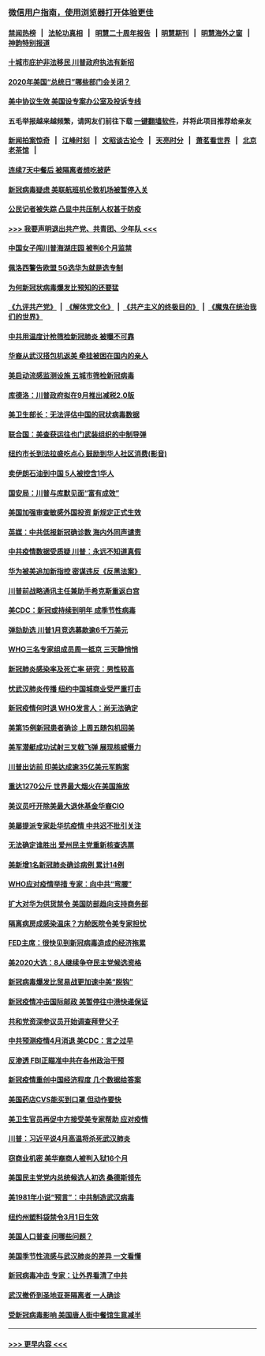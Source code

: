 ### [微信用户指南，使用浏览器打开体验更佳](https://github.com/gfw-breaker/banned-news1/blob/master/indexes/wechat-guide.md?t=0)
#### [禁闻热榜](热点新闻.md?t=0)  &nbsp;&nbsp;|&nbsp;&nbsp; [法轮功真相](https://github.com/gfw-breaker/truth/blob/master/README.md?t=0) &nbsp;&nbsp;|&nbsp;&nbsp; [明慧二十周年报告](https://github.com/gfw-breaker/mh-reports/blob/master/README.md?t=0) &nbsp;&nbsp;|&nbsp;&nbsp;[明慧期刊](https://github.com/gfw-breaker/mh-qikan) &nbsp;&nbsp;|&nbsp;&nbsp; [明慧海外之窗](https://github.com/gfw-breaker/mh-news/blob/master/README.md?t=0) &nbsp;&nbsp;|&nbsp;&nbsp; [神韵特别报道](https://github.com/gfw-breaker/mh-news/blob/master/shenyun.md?t=0)
#### [十城市庇护非法移民 川普政府执法有新招](../pages/nsc412/n11870410.md?t=02151322) 
#### [2020年美国“总统日”哪些部门会关闭？](../pages/nsc412/n11870148.md?t=02151322) 
#### [美中协议生效 美国设专案办公室及投诉专线](../pages/nsc412/n11870266.md?t=02151322) 
#### 五毛举报越来越频繁，请网友们前往下载 [一键翻墙软件](https://github.com/gfw-breaker/ssr-accounts)，并将此项目推荐给亲友
#### [新闻拍案惊奇](https://github.com/gfw-breaker/banned-news1/blob/master/pages/link4.md) &nbsp;&nbsp;|&nbsp;&nbsp; [江峰时刻](https://github.com/gfw-breaker/banned-news1/blob/master/pages/link4.md) &nbsp;&nbsp;|&nbsp;&nbsp; [文昭谈古论今](https://github.com/gfw-breaker/banned-news1/blob/master/pages/link4.md) &nbsp;&nbsp;|&nbsp;&nbsp; [天亮时分](https://github.com/gfw-breaker/banned-news1/blob/master/pages/link4.md) &nbsp;&nbsp;|&nbsp;&nbsp; [萧茗看世界](https://github.com/gfw-breaker/banned-news1/blob/master/pages/link4.md) &nbsp;&nbsp;|&nbsp;&nbsp; [北京老茶馆](https://github.com/gfw-breaker/banned-news1/blob/master/pages/link4.md) &nbsp;&nbsp;|&nbsp;&nbsp; 
#### [连续7天中餐后 被隔离者想吃披萨](../pages/nsc412/n11870243.md?t=02151322) 
#### [新冠病毒疑虑 美联航班机伦敦机场被暂停入关](../pages/nsc412/n11870015.md?t=02151322) 
#### [公民记者被失踪 凸显中共压制人权甚于防疫](../pages/nsc412/n11870042.md?t=02151322) 
#### [>>> 我要声明退出共产党、共青团、少年队 <<<](https://github.com/begood0513/goodnews/blob/master/quit/letter.md) 
#### [中国女子闯川普海湖庄园 被判6个月监禁](../pages/nsc412/n11869919.md?t=02151322) 
#### [佩洛西警告欧盟 5G选华为就是选专制](../pages/nsc412/n11869898.md?t=02151322) 
#### [为何新冠状病毒爆发比预知的还要猛](../pages/nsc412/n11869828.md?t=02151322) 
#### [《九评共产党》](https://github.com/begood0513/9ping.md/blob/master/README.md) &nbsp;|&nbsp; [《解体党文化》](../../../../jtdwh.md/blob/master/README.md)  &nbsp;|&nbsp; [《共产主义的终极目的》](../../../../gczydzjmd.md/blob/master/README.md) &nbsp;|&nbsp; [《魔鬼在统治我们的世界》](../../../../mgztzwmdsj.md/blob/master/README.md) 
#### [中共用温度计枪筛检新冠肺炎 被曝不可靠](../pages/nsc412/n11869707.md?t=02151322) 
#### [华裔从武汉搭包机返美 牵挂被困在国内的亲人](../pages/nsc412/n11869711.md?t=02151322) 
#### [美启动流感监测设施 五城市筛检新冠病毒](../pages/nsc412/n11869689.md?t=02151322) 
#### [库德洛：川普政府拟在9月推出减税2.0版](../pages/nsc412/n11869627.md?t=02151322) 
#### [美卫生部长：无法评估中国的冠状病毒数据](../pages/nsc412/n11869301.md?t=02151322) 
#### [联合国：美查获运往也门武装组织的中制导弹](../pages/nsc412/n11868677.md?t=02151322) 
#### [纽约市长到法拉盛吃点心  鼓励到华人社区消费(影音)](../pages/nsc412/n11868197.md?t=02151322) 
#### [卖伊朗石油到中国  5人被控含1华人](../pages/nsc412/n11867988.md?t=02151322) 
#### [国安局：川普与库默见面“富有成效”](../pages/nsc412/n11867976.md?t=02151322) 
#### [美国加强审查敏感外国投资 新规定正式生效](../pages/nsc412/n11868041.md?t=02151322) 
#### [英媒：中共低报新冠确诊数 海内外同声谴责](../pages/nsc412/n11867421.md?t=02151322) 
#### [中共疫情数据受质疑 川普：永远不知道真假](../pages/nsc412/n11867195.md?t=02151322) 
#### [华为被美追加新指控 密谋违反《反黑法案》](../pages/nsc412/n11867191.md?t=02151322) 
#### [川普前战略通讯主任兼助手希克斯重返白宫](../pages/nsc412/n11867104.md?t=02151322) 
#### [美CDC：新冠或持续到明年 成季节性病毒](../pages/nsc412/n11867279.md?t=02151322) 
#### [弹劾助选 川普1月竞选募款逾6千万美元](../pages/nsc412/n11866950.md?t=02151322) 
#### [WHO三名专家组成员周一抵京 三天静悄悄](../pages/nsc412/n11866947.md?t=02151322) 
#### [新冠肺炎感染率及死亡率 研究：男性较高](../pages/nsc412/n11866956.md?t=02151322) 
#### [忧武汉肺炎传播 纽约中国城商业受严重打击](../pages/nsc412/n11866902.md?t=02151322) 
#### [新冠疫情何时退 WHO发言人：尚无法确定](../pages/nsc412/n11866864.md?t=02151322) 
#### [美第15例新冠患者确诊 上周五随包机回美](../pages/nsc412/n11866852.md?t=02151322) 
#### [美军潜艇成功试射三叉戟飞弹 展现核威慑力](../pages/nsc412/n11866046.md?t=02151322) 
#### [川普出访前 印美达成逾35亿美元军购案](../pages/nsc412/n11865444.md?t=02151322) 
#### [重达1270公斤 世界最大烟火在美国施放](../pages/nsc412/n11865198.md?t=02151322) 
#### [美议员吁开除美最大退休基金华裔CIO](../pages/nsc412/n11865230.md?t=02151322) 
#### [美屡提派专家赴华抗疫情 中共迟不批引关注](../pages/nsc412/n11864719.md?t=02151322) 
#### [无法确定谁胜出 爱州民主党重新核查选票](../pages/nsc412/n11864830.md?t=02151322) 
#### [美新增1名新冠肺炎确诊病例 累计14例](../pages/nsc412/n11864893.md?t=02151322) 
#### [WHO应对疫情举措 专家：向中共“弯腰”](../pages/nsc412/n11864727.md?t=02151322) 
#### [扩大对华为供货禁令 美国防部趋向支持商务部](../pages/nsc412/n11864773.md?t=02151322) 
#### [隔离病房成感染温床？方舱医院令美专家担忧](../pages/nsc412/n11864575.md?t=02151322) 
#### [FED主席：很快见到新冠病毒造成的经济拖累](../pages/nsc412/n11864507.md?t=02151322) 
#### [美2020大选：8人继续争夺民主党候选资格](../pages/nsc412/n11864327.md?t=02151322) 
#### [新冠病毒爆发比贸易战更加速中美“脱钩”](../pages/nsc412/n11864470.md?t=02151322) 
#### [新冠疫情冲击国际邮政 美暂停往中港快递保证](../pages/nsc412/n11864207.md?t=02151322) 
#### [共和党资深参议员开始调查拜登父子](../pages/nsc412/n11863984.md?t=02151322) 
#### [中共预测疫情4月消退 美CDC：言之过早](../pages/nsc412/n11864310.md?t=02151322) 
#### [反渗透 FBI正瞄准中共在各州政治干预](../pages/nsc412/n11864300.md?t=02151322) 
#### [新冠疫情重创中国经济程度 几个数据给答案](../pages/nsc412/n11864203.md?t=02151322) 
#### [美国药店CVS能买到口罩 但动作要快](../pages/nsc412/n11862438.md?t=02151322) 
#### [美卫生官员再促中方接受美专家帮助 应对疫情](../pages/nsc412/n11864043.md?t=02151322) 
#### [川普：习近平说4月高温将杀死武汉肺炎](../pages/nsc412/n11860814.md?t=02151322) 
#### [窃商业机密 美华裔商人被判入狱16个月](../pages/nsc412/n11863911.md?t=02151322) 
#### [美国民主党党内总统候选人初选 桑德斯领先](../pages/nsc412/n11863475.md?t=02151322) 
#### [美1981年小说“预言”：中共制造武汉病毒](../pages/nsc412/n11863306.md?t=02151322) 
#### [纽约州塑料袋禁令3月1日生效](../pages/nsc412/n11862832.md?t=02151322) 
#### [美国人口普查  问哪些问题？](../pages/nsc412/n11862808.md?t=02151322) 
#### [美国季节性流感与武汉肺炎的差异 一文看懂](../pages/nsc412/n11862428.md?t=02151322) 
#### [新冠病毒冲击 专家：让外界看清了中共](../pages/nsc412/n11862280.md?t=02151322) 
#### [武汉撤侨到圣地亚哥隔离者 一人确诊](../pages/nsc412/n11862460.md?t=02151322) 
#### [受新冠病毒影响 美国唐人街中餐馆生意减半](../pages/nsc412/n11861940.md?t=02151322) 

----
#### [ >>> 更早内容 <<< ](../indexes/nsc412-earlier.md)
